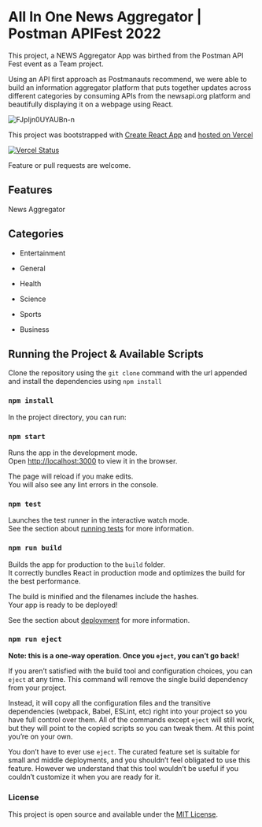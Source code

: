 # All In One News Aggregator | Postman APIFest 2022
This project, a NEWS Aggregator App was birthed from the Postman API Fest event as a Team project.

Using an API first approach as Postmanauts recommend, we were able to build an information aggregator platform that puts together updates across different categories by consuming APIs from the newsapi.org platform and beautifully displaying it on a webpage using React.

![FJpIjn0UYAUBn-n](https://user-images.githubusercontent.com/9114705/151634093-396fd4f0-17a0-4e2a-bd1f-f60257b9ab9c.jpeg)


This project was bootstrapped with [Create React App](https://github.com/facebook/create-react-app)  and [hosted on Vercel](https://all-in-one-news.vercel.app/)

[![Vercel Status](https://img.shields.io/static/v1?label=Vercel%20Deploy&message=Success&color=green&style=plastic&logo=vercel)](hhttps://all-in-one-news.vercel.app/)


Feature or pull requests are welcome.

## Features

News Aggregator


## Categories

- Entertainment

- General

- Health

- Science

- Sports

- Business

## Running the Project & Available Scripts

Clone the repository using the `git clone` command with the url appended and install the dependencies using `npm install`

### `npm install`

In the project directory, you can run:

### `npm start`

Runs the app in the development mode.\
Open [http://localhost:3000](http://localhost:3000) to view it in the browser.

The page will reload if you make edits.\
You will also see any lint errors in the console.

### `npm test`

Launches the test runner in the interactive watch mode.\
See the section about [running tests](https://facebook.github.io/create-react-app/docs/running-tests) for more information.

### `npm run build`

Builds the app for production to the `build` folder.\
It correctly bundles React in production mode and optimizes the build for the best performance.

The build is minified and the filenames include the hashes.\
Your app is ready to be deployed!

See the section about [deployment](https://facebook.github.io/create-react-app/docs/deployment) for more information.

### `npm run eject`

**Note: this is a one-way operation. Once you `eject`, you can’t go back!**

If you aren’t satisfied with the build tool and configuration choices, you can `eject` at any time. This command will remove the single build dependency from your project.

Instead, it will copy all the configuration files and the transitive dependencies (webpack, Babel, ESLint, etc) right into your project so you have full control over them. All of the commands except `eject` will still work, but they will point to the copied scripts so you can tweak them. At this point you’re on your own.

You don’t have to ever use `eject`. The curated feature set is suitable for small and middle deployments, and you shouldn’t feel obligated to use this feature. However we understand that this tool wouldn’t be useful if you couldn’t customize it when you are ready for it.



### License
This project is open source and available under the [MIT License](hhttps://github.com/japsimrans13/all-in-one-news/blob/master/LICENSE).
